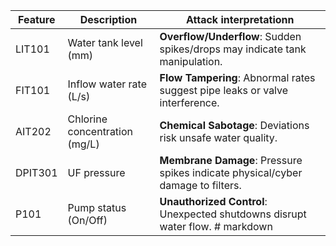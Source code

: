 | Feature | Description                  | Attack interpretationn                                                               | 
|---------|------------------------------|---------------------------------------------------------------------------------|
| LIT101  | Water tank level (mm)        | **Overflow/Underflow**: Sudden spikes/drops may indicate tank manipulation.   
| FIT101  | Inflow water rate (L/s)      | **Flow Tampering**: Abnormal rates suggest pipe leaks or valve interference.   
| AIT202  | Chlorine concentration (mg/L)| **Chemical Sabotage**: Deviations risk unsafe water quality.                    
| DPIT301 | UF pressure                  | **Membrane Damage**: Pressure spikes indicate physical/cyber damage to filters. 
| P101    | Pump status (On/Off)         | **Unauthorized Control**: Unexpected shutdowns disrupt water flow.             # markdown
